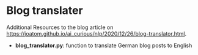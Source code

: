 # Blog translater
Additional Resources to the blog article on https://joatom.github.io/ai_curious/nlp/2020/12/26/blog-translator.html.

- **blog_translator.py**: function to translate German blog posts to English